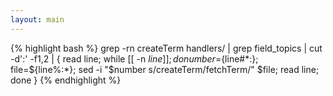 ```yaml
---
layout: main
---
```

{% highlight bash %}
grep -rn createTerm handlers/ | 
grep field_topics | 
cut -d':' -f1,2 | 
{ 
  read line; 
  while [[ -n $line ]]; do 
    number=${line#*:}; file=${line%:*}; 
    sed -i "$number s/createTerm/fetchTerm/" $file; 
    read line; 
  done 
}
{% endhighlight %}
